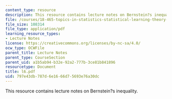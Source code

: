 ```yaml
---
content_type: resource
description: This resource contains lecture notes on Bernstein?s inequality.
file: /courses/18-465-topics-in-statistics-statistical-learning-theory-spring-2007/797e43db787d6e1666d75693e76a30dc_l6.pdf
file_size: 108314
file_type: application/pdf
learning_resource_types:
- Lecture Notes
license: https://creativecommons.org/licenses/by-nc-sa/4.0/
ocw_type: OCWFile
parent_title: Lecture Notes
parent_type: CourseSection
parent_uid: a1b5ab94-b32e-92a2-777b-3ce81b841896
resourcetype: Document
title: l6.pdf
uid: 797e43db-787d-6e16-66d7-5693e76a30dc
---
```

This resource contains lecture notes on Bernstein?s inequality.